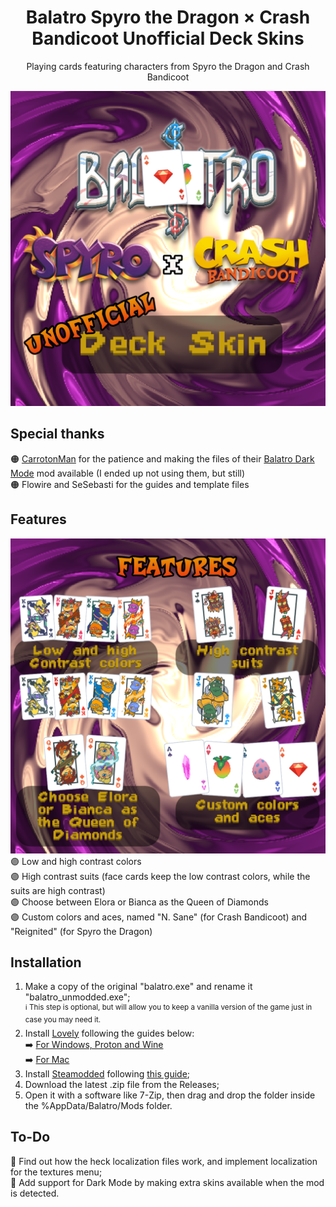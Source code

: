 <h1 align="center"> Balatro Spyro the Dragon × Crash Bandicoot Unofficial Deck Skins </h1>
<p align="center"></è>Playing cards featuring characters from Spyro the Dragon and Crash Bandicoot </p>
<img src="https://github.com/DZAladan/Spyro-Crash-Balatro-Deck-Skins/raw/main/extras/spyrocrash_balatromod_presentation_1.png">

## Special thanks
🟠 [CarrotonMan](https://github.com/CarrotonMan) for the patience and making the files of their [Balatro Dark Mode](https://github.com/CarrotonMan/balatrodarkmode) mod available (I ended up not using them, but still)<br>
🟠 Flowire and SeSebasti for the guides and template files

## Features
<img src="https://github.com/DZAladan/Spyro-Crash-Balatro-Deck-Skins/raw/main/extras/spyrocrash_balatromod_presentation_2.png"><br>
  🟣 Low and high contrast colors<br>
  🟣 High contrast suits (face cards keep the low contrast colors, while the suits are high contrast)<br>
  🟣 Choose between Elora or Bianca as the Queen of Diamonds<br>
  🟣 Custom colors and aces, named "N. Sane" (for Crash Bandicoot) and "Reignited" (for Spyro the Dragon)

## Installation
1. Make a copy of the original "balatro.exe" and rename it "balatro_unmodded.exe";<br>
  <sup>ℹ️ This step is optional, but will allow you to keep a vanilla version of the game just in case you may need it.</sup>
2. Install [Lovely](https://github.com/ethangreen-dev/lovely-injector) following the guides below:<br>
  ➡️ [For Windows, Proton and Wine](https://github.com/ethangreen-dev/lovely-injector?tab=readme-ov-file#windows--proton--wine)<br>
  ➡️ [For Mac](https://github.com/ethangreen-dev/lovely-injector?tab=readme-ov-file#mac)
3. Install [Steamodded](https://github.com/Steamodded/smods/) following [this guide](https://github.com/Steamodded/smods/wiki/Installing-Steamodded-windows);
4. Download the latest .zip file from the Releases;
5. Open it with a software like 7-Zip, then drag and drop the folder inside the %AppData/Balatro/Mods folder.

## To-Do
🔲 Find out how the heck localization files work, and implement localization for the textures menu;<br>
🔲 Add support for Dark Mode by making extra skins available when the mod is detected.
